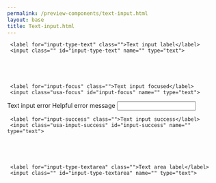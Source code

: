 ```yaml
--- 
permalink: /preview-components/text-input.html
layout: base 
title: Text-input.html
---
```




<div class="container">
  
    
   
     <label for="input-type-text" class="">Text input label</label>
     <input class="" id="input-type-text" name="" type="text">
  

  
    
   
     <label for="input-focus" class="">Text input focused</label>
     <input class="usa-focus" id="input-focus" name="" type="text">
  

  
    
  
  <div class="input-error">
    <label class="input-error-label" for="input-error">Text input error</label>
    <span class="input-error-message" id="input-error-message" role="alert">Helpful error message</span>
    <input id="input-error" name="" type="text" aria-describedby="input-error-message">
  </div>
  

  
    
   
     <label for="input-success" class="">Text input success</label>
     <input class="usa-input-success" id="input-success" name="" type="text">
  

  
    
   
     <label for="input-type-textarea" class="">Text area label</label>
     <input class="" id="input-type-textarea" name="" type="text">
  

  
</div>

